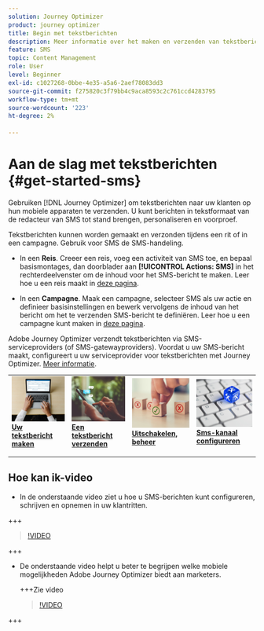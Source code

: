 ```yaml
---
solution: Journey Optimizer
product: journey optimizer
title: Begin met tekstberichten
description: Meer informatie over het maken en verzenden van tekstberichten in Journey Optimizer
feature: SMS
topic: Content Management
role: User
level: Beginner
exl-id: c1027268-0bbe-4e35-a5a6-2aef78083dd3
source-git-commit: f275820c3f79bb4c9aca8593c2c761ccd4283795
workflow-type: tm+mt
source-wordcount: '223'
ht-degree: 2%

---
```


# Aan de slag met tekstberichten {#get-started-sms}

Gebruiken [!DNL Journey Optimizer] om tekstberichten naar uw klanten op hun mobiele apparaten te verzenden. U kunt berichten in tekstformaat van de redacteur van SMS tot stand brengen, personaliseren en voorproef.

Tekstberichten kunnen worden gemaakt en verzonden tijdens een rit of in een campagne. Gebruik voor SMS de SMS-handeling.

* In een **Reis**. Creeer een reis, voeg een activiteit van SMS toe, en bepaal basismontages, dan doorblader aan **[!UICONTROL Actions: SMS]** in het rechterdeelvenster om de inhoud voor het SMS-bericht te maken. Leer hoe u een reis maakt in [deze pagina](../building-journeys/journey-gs.md).

* In een **Campagne**. Maak een campagne, selecteer SMS als uw actie en definieer basisinstellingen en bewerk vervolgens de inhoud van het bericht om het te verzenden SMS-bericht te definiëren. Leer hoe u een campagne kunt maken in [deze pagina](../campaigns/create-campaign.md#configure).

Adobe Journey Optimizer verzendt tekstberichten via SMS-serviceproviders (of SMS-gatewayproviders). Voordat u uw SMS-bericht maakt, configureert u uw serviceprovider voor tekstberichten met Journey Optimizer. [Meer informatie](sms-configuration.md).

<!--
>[!IMPORTANT] 
>
> Sending Multimedia Message Service (MMS) with Adobe Journey Optimizer is only supported when integrating with **Sinch**.
-->

<table style="table-layout:fixed"><tr style="border: 0;">
<td>
<a href="create-sms.md">
<img alt="Lood" src="../assets/do-not-localize/sms-create.jpeg">
</a>
<div><a href="create-sms.md"><strong>Uw tekstbericht maken</strong>
</div>
<p>
</td>
<td>
<a href="send-sms.md">
<img alt="Onfrequent" src="../assets/do-not-localize/sms-sending.jpg">
</a>
<div>
<a href="send-sms.md"><strong>Een tekstbericht verzenden</strong></a>
</div>
<p></td>
<td>
<a href="sms-opt-out.md">
<img alt="Validatie" src="../assets/do-not-localize/sms-opt-out.jpg">
</a>
<div>
<a href="sms-opt-out.md"><strong>Uitschakelen, beheer</strong></a>
</div>
<p>
</td>
<td>
<a href="sms-configuration.md">
<img alt="Validatie" src="../assets/do-not-localize/sms-config.jpg">
</a>
<div>
<a href="sms-configuration.md"><strong>Sms-kanaal configureren</strong></a>
</div>
<p>
</td>
</tr></table>

## Hoe kan ik-video

* In de onderstaande video ziet u hoe u SMS-berichten kunt configureren, schrijven en opnemen in uw klantritten.

+++

  >[!VIDEO](https://video.tv.adobe.com/v/3420509?learn=on)

+++

* De onderstaande video helpt u beter te begrijpen welke mobiele mogelijkheden Adobe Journey Optimizer biedt aan marketers.


  +++Zie video

  >[!VIDEO](https://video.tv.adobe.com/v/3426021?quality=12&learn=on)

+++
